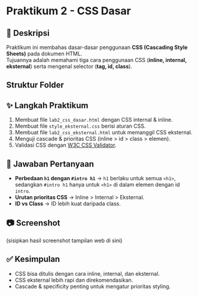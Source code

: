 # Praktikum 2 - CSS Dasar

## 📌 Deskripsi
Praktikum ini membahas dasar-dasar penggunaan **CSS (Cascading Style Sheets)** pada dokumen HTML.  
Tujuannya adalah memahami tiga cara penggunaan CSS (**inline, internal, eksternal**) serta mengenal selector (**tag, id, class**).  

##  Struktur Folder

## ✨ Langkah Praktikum
1. Membuat file `lab2_css_dasar.html` dengan CSS internal & inline.  
2. Membuat file `style_eksternal.css` berisi aturan CSS.  
3. Membuat file `lab2_css_eksternal.html` untuk memanggil CSS eksternal.  
4. Menguji cascade & prioritas CSS (inline > id > class > elemen).  
5. Validasi CSS dengan [W3C CSS Validator](https://jigsaw.w3.org/css-validator/).

## 📝 Jawaban Pertanyaan
- **Perbedaan `h1` dengan `#intro h1`** → `h1` berlaku untuk semua `<h1>`, sedangkan `#intro h1` hanya untuk `<h1>` di dalam elemen dengan id `intro`.  
- **Urutan prioritas CSS** → Inline > Internal > Eksternal.  
- **ID vs Class** → ID lebih kuat daripada class.  

## 📷 Screenshot
(sisipkan hasil screenshot tampilan web di sini)

## ✅ Kesimpulan
- CSS bisa ditulis dengan cara inline, internal, dan eksternal.  
- CSS eksternal lebih rapi dan direkomendasikan.  
- Cascade & specificity penting untuk mengatur prioritas styling.

